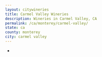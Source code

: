 ```yaml
---
layout: citywineries
title: Carmel Valley Wineries
description: Wineries in Carmel Valley, CA
permalink: /ca/monterey/carmel-valley/
state: ca
county: monterey
city: carmel valley
---
```

-
